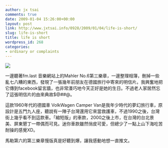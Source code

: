 ```yaml
---
author: jx tsai
comments: true
date: 2009-01-04 15:26:00+00:00
layout: post
link: http://www.jxtsai.info/0928/2009/01/04/life-is-short/
slug: life-is-short
title: life is short
wordpress_id: 268
categories:
- ordinary or complaints
---
```


![](https://2.bp.blogspot.com/-S2_Kxv4al1k/V3-hlsY7QOI/AAAAAAAAKZk/8pz-pEbbDeY6K29Wmi1kOIq2DnNCclksACKgB/s1600/1416781805_45454a1292_o-300x208.jpg)

  
一邊聽著fm.last 音樂網站上的Mahler No.6第三樂章，一邊整理相簿，刪掉一些亂七八糟的東西，發現了一張幾年前朋友在德國旅行中寄來的明信片。我興奮地把它傳到facebook留言牆，也非常湊巧地今天正好是她的生日。不過老人家居然忘了這張明信片的由來典故$@##@。  
  
這款1960年代的德國車 VolkWagen Camper Van是我年少時代的夢幻旅行車，原設計是五門九人座，聽說有一陣子台灣還用它來當救護車，不過1990之後，台灣街上幾乎看不到這款車。「縮短版」的車款，2000之後上市，在台灣的台北景美、屏東懇丁一帶偶而可見。迷你車款雖然俏皮可愛，但總少了一點上山下海吃苦耐操的感覺XD。  
  
馬勒第六的第三樂章慢版真是好聽到爆，讓我感動地想一直推文。
